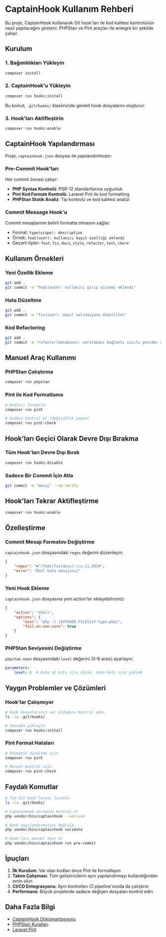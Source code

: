 # CaptainHook Kullanım Rehberi

Bu proje, CaptainHook kullanarak Git hook'ları ile kod kalitesi kontrolünün nasıl yapılacağını gösterir. PHPStan ve Pint araçları ile entegre bir şekilde çalışır.

## Kurulum

### 1. Bağımlılıkları Yükleyin
```bash
composer install
```

### 2. CaptainHook'u Yükleyin
```bash
composer run hooks:install
```

Bu komut, `.git/hooks/` klasöründe gerekli hook dosyalarını oluşturur.

### 3. Hook'ları Aktifleştirin
```bash
composer run hooks:enable
```

## CaptainHook Yapılandırması

Proje, `captainhook.json` dosyası ile yapılandırılmıştır:

### Pre-Commit Hook'ları
Her commit öncesi çalışır:
- **PHP Syntax Kontrolü**: PSR-12 standartlarına uygunluk
- **Pint Kod Formatı Kontrolü**: Laravel Pint ile kod formatting
- **PHPStan Statik Analiz**: Tip kontrolü ve kod kalitesi analizi

### Commit Message Hook'u
Commit mesajlarının belirli formatta olmasını sağlar:
- Format: `type(scope): description`
- Örnek: `feat(user): kullanıcı kayıt özelliği eklendi`
- Geçerli tipler: `feat`, `fix`, `docs`, `style`, `refactor`, `test`, `chore`

## Kullanım Örnekleri

### Yeni Özellik Ekleme
```bash
git add .
git commit -m "feat(auth): kullanıcı giriş sistemi eklendi"
```

### Hata Düzeltme
```bash
git add .
git commit -m "fix(user): email validasyonu düzeltildi"
```

### Kod Refactoring
```bash
git add .
git commit -m "refactor(database): veritabanı bağlantı sınıfı yeniden düzenlendi"
```

## Manuel Araç Kullanımı

### PHPStan Çalıştırma
```bash
composer run phpstan
```

### Pint ile Kod Formatlama
```bash
# Kodları formatla
composer run pint

# Sadece kontrol et (değişiklik yapma)
composer run pint-check
```

## Hook'ları Geçici Olarak Devre Dışı Bırakma

### Tüm Hook'ları Devre Dışı Bırak
```bash
composer run hooks:disable
```

### Sadece Bir Commit İçin Atla
```bash
git commit -m "mesaj" --no-verify
```

## Hook'ları Tekrar Aktifleştirme
```bash
composer run hooks:enable
```

## Özelleştirme

### Commit Mesajı Formatını Değiştirme
`captainhook.json` dosyasındaki `regex` değerini düzenleyin:
```json
{
    "regex": "#^(feat|fix|docs):\\s.{1,50}#",
    "error": "Özel hata mesajınız"
}
```

### Yeni Hook Ekleme
`captainhook.json` dosyasına yeni action'lar ekleyebilirsiniz:
```json
{
    "action": "shell",
    "options": {
        "exec": "php -l {$STAGED_FILES|of-type:php}",
        "fail-on-non-zero": true
    }
}
```

### PHPStan Seviyesini Değiştirme
`phpstan.neon` dosyasındaki `level` değerini (0-9 arası) ayarlayın:
```yaml
parameters:
    level: 6  # Daha az katı için düşük, daha katı için yüksek
```

## Yaygın Problemler ve Çözümleri

### Hook'lar Çalışmıyor
```bash
# Hook dosyalarının var olduğunu kontrol edin
ls -la .git/hooks/

# Yeniden yükleyin
composer run hooks:install
```

### Pint Format Hataları
```bash
# Otomatik düzeltme için
composer run pint

# Manuel kontrol için
composer run pint-check
```

## Faydalı Komutlar

```bash
# Tüm Git hook'larını listele
ls -la .git/hooks/

# CaptainHook sürümünü kontrol et
php vendor/bin/captainhook --version

# Hook yapılandırmasını doğrula
php vendor/bin/captainhook validate

# Hook'ları manuel test et
php vendor/bin/captainhook run pre-commit
```

## İpuçları

1. **İlk Kurulum**: Var olan kodları önce Pint ile formatlayın
2. **Takım Çalışması**: Tüm geliştiricilerin aynı yapılandırmayı kullandığından emin olun
3. **CI/CD Entegrasyonu**: Aynı kontrollerı CI pipeline'ınızda da çalıştırın
4. **Performans**: Büyük projelerde sadece değişen dosyaları kontrol edin

## Daha Fazla Bilgi

- [CaptainHook Dökümantasyonu](https://github.com/captainhookphp/captainhook)
- [PHPStan Kuralları](https://phpstan.org/rules)
- [Laravel Pint](https://laravel.com/docs/pint)
